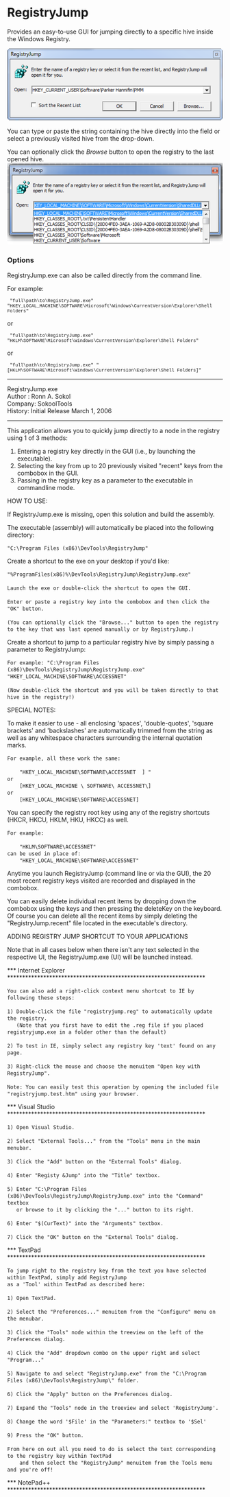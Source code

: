 # RegistryJump
Provides an easy-to-use GUI for jumping directly to a specific hive inside the Windows Registry.

![Image1](images/image1.png "This is the main window.")

You can type or paste the string containing the hive directly into the field or select a previously visited hive from the drop-down.

You can optionally click the *Browse* button to open the registry to the last opened hive.
![Image2](images/image2.png "This is the Open drop-down list expanded")
### Options
RegistryJump.exe can also be called directly from the command line.

<p>For example:</p>
<p style="Font-family:courier; Font-size:.75em;">&nbsp;"full\path\to\RegistryJump.exe" "HKEY_LOCAL_MACHINE\SOFTWARE\Microsoft\Windows\CurrentVersion\Explorer\Shell Folders"</p>
<p>or</p>
<p style="Font-family:courier; Font-size:.75em;">&nbsp;"full\path\to\RegistryJump.exe" "HKLM\SOFTWARE\Microsoft\Windows\CurrentVersion\Explorer\Shell Folders"</p>
<p>or</p>
<p style="Font-family:courier; Font-size:.75em;">&nbsp;"full\path\to\RegistryJump.exe" "[HKLM\SOFTWARE\Microsoft\Windows\CurrentVersion\Explorer\Shell Folders]"</p>

<hr/>
<div>RegistryJump.exe</div>
<div>Author : Ronn A. Sokol</div>
<div>Company: SokoolTools</div>
<div>History: Initial Release March 1, 2006</div>
<hr/>
   
   
This application allows you to quickly jump directly to a node in the registry using 1 of 3 methods:

 1. Entering a registry key directly in the GUI (i.e., by launching the executable).
 2. Selecting the key from up to 20 previously visited "recent" keys from the combobox in the GUI.
 3. Passing in the registry key as a parameter to the executable in commandline mode.

HOW TO USE:

If RegistryJump.exe is missing, open this solution and build the assembly. 

The executable (assembly) will automatically be placed into the following directory:

	"C:\Program Files (x86)\DevTools\RegistryJump"


Create a shortcut to the exe on your desktop if you'd like:

	"%ProgramFiles(x86)%\DevTools\RegistryJump\RegistryJump.exe"
	
	Launch the exe or double-click the shortcut to open the GUI.
	
	Enter or paste a registry key into the combobox and then click the "OK" button.
	
	(You can optionally click the "Browse..." button to open the registry to the key that was last opened manually or by RegistryJump.)
	
	
Create a shortcut to jump to a particular registry hive by simply passing a parameter to RegistryJump:

	For example: "C:\Program Files (x86)\DevTools\RegistryJump\RegistryJump.exe" "HKEY_LOCAL_MACHINE\SOFTWARE\ACCESSNET"
	
	(Now double-click the shortcut and you will be taken directly to that hive in the registry!)


SPECIAL NOTES:

To make it easier to use - all enclosing 'spaces', 'double-quotes', 'square brackets' and 'backslashes' 
are automatically trimmed from the string as well as any whitespace characters surrounding the internal quotation marks.

	For example, all these work the same:

		"HKEY_LOCAL_MACHINE\SOFTWARE\ACCESSNET  ] "
	or
		[HKEY_LOCAL_MACHINE \ SOFTWARE\ ACCESSNET\]
	or
		[HKEY_LOCAL_MACHINE\SOFTWARE\ACCESSNET]
		
	
You can specify the registry root key using any of the registry shortcuts (HKCR, HKCU, HKLM, HKU, HKCC) as well.
																					  
	For example:																	 
																					   
		"HKLM\SOFTWARE\ACCESSNET"													    
	can be used in place of: 
		"HKEY_LOCAL_MACHINE\SOFTWARE\ACCESSNET"
		
Anytime you launch RegistryJump (command line or via the GUI), the 20 most recent registry keys visited are recorded and displayed in the combobox.

You can easily delete individual recent items by dropping down the combobox using the <ALT> <Arrow> keys and then pressing the deleteKey on the keyboard.
Of course you can delete all the recent items by simply deleting the "RegistryJump.recent" file located in the executable's directory.

ADDING REGISTRY JUMP SHORTCUT TO YOUR APPLICATIONS

Note that in all cases below when there isn't any text selected in the respective UI, the RegistryJump.exe (UI) will be launched instead.

*** Internet Explorer ******************************************************************

	You can also add a right-click context menu shortcut to IE by following these steps:
	
	1) Double-click the file "registryjump.reg" to automatically update the registry.
	   (Note that you first have to edit the .reg file if you placed registryjump.exe in a folder other than the default)
	
	2) To test in IE, simply select any registry key 'text' found on any page.
	
	3) Right-click the mouse and choose the menuitem "Open key with RegistryJump".
	
	Note: You can easily test this operation by opening the included file "registryjump.test.htm" using your browser.

*** Visual Studio ******************************************************************

	1) Open Visual Studio.
	
	2) Select "External Tools..." from the "Tools" menu in the main menubar.
	
	3) Click the "Add" button on the "External Tools" dialog.
	
	4) Enter "Registy &Jump" into the "Title" textbox.
	
	5) Enter "C:\Program Files (x86)\DevTools\RegistryJump\RegistryJump.exe" into the "Command" textbox
	   or browse to it by clicking the "..." button to its right.
	   
	6) Enter "$(CurText)" into the "Arguments" textbox.
	
	7) Click the "OK" button on the "External Tools" dialog. 


*** TextPad ******************************************************************

	To jump right to the registry key from the text you have selected within TextPad, simply add RegistryJump
	as a 'Tool' within TextPad as described here: 

	1) Open TextPad.

	2) Select the "Preferences..." menuitem from the "Configure" menu on the menubar.

	3) Click the "Tools" node within the treeview on the left of the Preferences dialog.

	4) Click the "Add" dropdown combo on the upper right and select "Program..."

	5) Navigate to and select "RegistryJump.exe" from the "C:\Program Files (x86)\DevTools\RegistryJump\" folder.

	6) Click the "Apply" button on the Preferences dialog.

	7) Expand the "Tools" node in the treeview and select 'RegistryJump'.

	8) Change the word '$File' in the "Parameters:" textbox to '$Sel'

	9) Press the "OK" button.

	From here on out all you need to do is select the text corresponding to the registry key within TextPad 
	    and then select the "RegistryJump" menuitem from the Tools menu and you're off!

*** NotePad++ ******************************************************************
